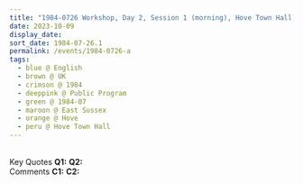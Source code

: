 ```yaml
---
title: "1984-0726 Workshop, Day 2, Session 1 (morning), Hove Town Hall, Norton Road, Hove (next, W of Brighton), East Sussex, UK"
date: 2023-10-09
display_date: 
sort_date: 1984-07-26.1
permalink: /events/1984-0726-a
tags:
  - blue @ English
  - brown @ UK
  - crimson @ 1984
  - deeppink @ Public Program
  - green @ 1984-07
  - maroon @ East Sussex
  - orange @ Hove
  - peru @ Hove Town Hall
---
```


<br>

<wave-list>
  <list-title color="DarkSeaGreen" width="55">Key Quotes</list-title>
  <list-item color="BlanchedAlmond" width="280"><b>Q1:</b> <i></i></list-item>
  <list-item color="Lavender" width="280"><b>Q2:</b> <i></i></list-item>
</wave-list>

<br>

<wave-list>
  <list-title color="DarkSeaGreen" width="55">Comments</list-title>
  <list-item color="BlanchedAlmond" width="280"><b>C1:</b> <i></i></list-item>
  <list-item color="Lavender" width="280"><b>C2:</b> <i></i></list-item>
</wave-list>